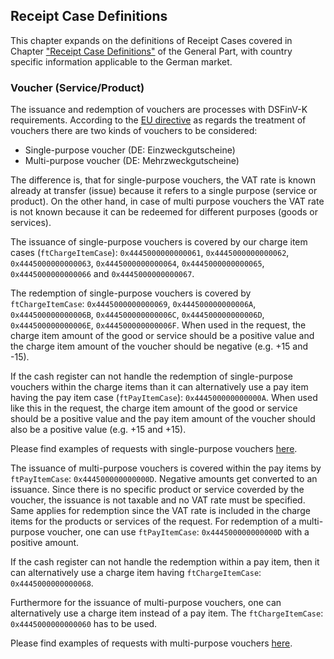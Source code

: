 ## Receipt Case Definitions

This chapter expands on the definitions of Receipt Cases covered in Chapter ["Receipt Case Definitions"](../../general/receipt-case-definitions/receipt-case-definitions.md) of the General Part, with country specific information applicable to the German market.

### Voucher (Service/Product)

The issuance and redemption of vouchers are processes with DSFinV-K requirements. According to the [EU directive](https://eur-lex.europa.eu/legal-content/EN/ALL/?uri=CELEX%3A32016L1065) as regards the treatment of vouchers there are two kinds of vouchers to be considered:

- Single-purpose voucher (DE: Einzweckgutscheine)
- Multi-purpose voucher (DE: Mehrzweckgutscheine)

The difference is, that for single-purpose vouchers, the VAT rate is known already at transfer (issue) because it refers to a single purpose (service or product). On the other hand, in case of multi purpose vouchers the VAT rate is not known because it can be redeemed for different purposes (goods or services).

The issuance of single-purpose vouchers is covered by our charge item cases (`ftChargeItemCase`): `0x4445000000000061`, `0x4445000000000062`, `0x4445000000000063`, `0x4445000000000064`, `0x4445000000000065`, `0x4445000000000066` and `0x4445000000000067`.

The redemption of single-purpose vouchers is covered by `ftChargeItemCase`: `0x4445000000000069`, `0x444500000000006A`, `0x444500000000006B`, `0x444500000000006C`, `0x444500000000006D`, `0x444500000000006E`, `0x444500000000006F`. When used in the request, the charge item amount of the good or service should be a positive value and the charge item amount of the voucher should be negative (e.g. +15 and -15).

If the cash register can not handle the redemption of single-purpose vouchers within the charge items than it can alternatively use a pay item having the pay item case (`ftPayItemCase`): `0x444500000000000A`. When used like this in the request, the charge item amount of the good or service should be a positive value and the pay item amount of the voucher should also be a positive value (e.g. +15 and +15).

Please find examples of requests with single-purpose vouchers [here](../examples/vouchers.md#single-purpose-voucher-issuance).

The issuance of multi-purpose vouchers is covered within the pay items by `ftPayItemCase`: `0x444500000000000D`. Negative amounts get converted to an issuance. Since there is no specific product or service coverded by the voucher, the issuance is not taxable and no VAT rate must be specified. Same applies for redemption since the VAT rate is included in the charge items for the products or services of the request. For redemption of a multi-purpose voucher, one can use `ftPayItemCase`: `0x444500000000000D` with a positive amount. 

If the cash register can not handle the redemption within a pay item, then it can alternatively use a charge item having `ftChargeItemCase`: `0x4445000000000068`. 

Furthermore for the issuance of multi-purpose vouchers, one can alternatively use a charge item instead of a pay item. The `ftChargeItemCase`: `0x4445000000000060` has to be used.

Please find examples of requests with multi-purpose vouchers [here](../examples/vouchers.md#multi-purpose-voucher-issuance).
